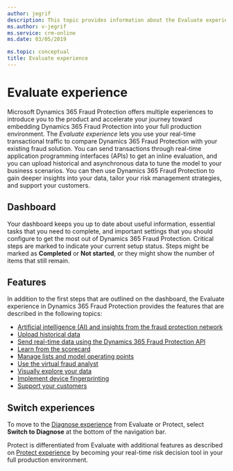 ```yaml
---
author: jegrif
description: This topic provides information about the Evaluate experience in Microsoft Dynamics 365 Fraud Protection.
ms.author: v-jegrif
ms.service: crm-online
ms.date: 03/05/2019

ms.topic: conceptual
title: Evaluate experience
---
```


# Evaluate experience

Microsoft Dynamics 365 Fraud Protection offers multiple experiences to introduce you to the product and accelerate your journey toward embedding Dynamics 365 Fraud Protection into your full production environment. The *Evaluate experience* lets you use your real-time transactional traffic to compare Dynamics 365 Fraud Protection with your existing fraud solution. You can send transactions through real-time application programming interfaces (APIs) to get an inline evaluation, and you can upload historical and asynchronous data to tune the model to your business scenarios. You can then use Dynamics 365 Fraud Protection to gain deeper insights into your data, tailor your risk management strategies, and support your customers.

## Dashboard

Your dashboard keeps you up to date about useful information, essential tasks that you need to complete, and important settings that you should configure to get the most out of Dynamics 365 Fraud Protection. Critical steps are marked to indicate your current setup status. Steps might be marked as **Completed** or **Not started**, or they might show the number of items that still remain.

## Features

In addition to the first steps that are outlined on the dashboard, the Evaluate experience in Dynamics 365 Fraud Protection provides the features that are described in the following topics:

- [Artificial intelligence (AI) and insights from the fraud protection network](fraud-protection-network.md)
- [Upload historical data](data-upload.md)
- [Send real-time data using the Dynamics 365 Fraud Protection API](send-real-time-api.md)
- [Learn from the scorecard](scorecard.md)
- [Manage lists and model operating points](lists-model-operating-points.md)
- [Use the virtual fraud analyst](virtual-fraud-analyst.md)
- [Visually explore your data](graph-explorer.md)
- [Implement device fingerprinting](device-fingerprinting.md)
- [Support your customers](risk-support.md)


## Switch experiences

To move to the [Diagnose experience](diagnose-experience.md) from Evaluate or Protect, select **Switch to Diagnose** at the bottom of the navigation bar.

Protect is differentiated from Evaluate with additional features as described on [Protect experience](protect-experience.md) by becoming your real-time risk decision tool in your full production environment.

